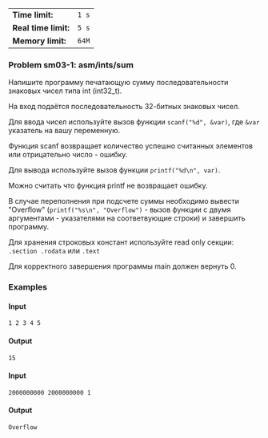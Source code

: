 |                      |       |
|----------------------|-------|
| **Time limit:**      | `1 s` |
| **Real time limit:** | `5 s` |
| **Memory limit:**    | `64M` |


### Problem sm03-1: asm/ints/sum

Напишите программу печатающую сумму последовательности знаковых чисел типа int (int32_t).

На вход подаётся последовательность 32-битных знаковых чисел.

Для ввода чисел используйте вызов функции `scanf("%d", &var)`, где `&var` указатель на вашу
переменную.

Функция scanf возвращает количество успешно считанных элементов или отрицательно число - ошибку.

Для вывода используйте вызов функции `printf("%d\n", var)`.

Можно считать что функция printf не возвращает ошибку.

В случае переполнения при подсчете суммы необходимо вывести "Overflow" (`printf("%s\n", "Overflow")`
\- вызов функции с двумя аргументами - указателями на соответвующие строки) и завершить программу.

Для хранения строковых констант используйте read only секции: `.section .rodata` или `.text`

Для корректного завершения программы main должен вернуть 0.

### Examples

#### Input

    
    
    1 2 3 4 5

#### Output

    
    
    15

#### Input

    
    
    2000000000 2000000000 1

#### Output

    
    
    Overflow

